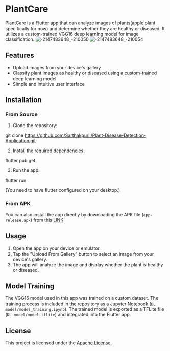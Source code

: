 # PlantCare

PlantCare is a Flutter app that can analyze images of plants(apple plant specifically for now) and determine whether they are healthy or diseased. It utilizes a custom-trained VGG16 deep learning model for image classification.
![-2147483648_-210050](https://github.com/Sarthakpurii/Plant-Disease-Detection-Application/assets/96935483/9b90b99d-9248-46e5-877f-4a9932ef5eae)
![-2147483648_-210054](https://github.com/Sarthakpurii/Plant-Disease-Detection-Application/assets/96935483/68ccd59f-4c85-4ed6-bf1a-f3a58a0c8057)

## Features

- Upload images from your device's gallery
- Classify plant images as healthy or diseased using a custom-trained deep learning model
- Simple and intuitive user interface

## Installation

### From Source

1. Clone the repository:

git clone https://github.com/Sarthakpurii/Plant-Disease-Detection-Application.git


2. Install the required dependencies:

flutter pub get


3. Run the app:

flutter run

(You need to have flutter configured on your desktop.)

### From APK

You can also install the app directly by downloading the APK file (`app-release.apk`) from this [LINK](https://www.dropbox.com/scl/fi/j1uf2pm54tlww40j586sq/app-release.apk?rlkey=yw5gtkqx6zkaqa8p7ia68ycme&st=7ziyf5lf&dl=0)

## Usage

1. Open the app on your device or emulator.
2. Tap the "Upload From Gallery" button to select an image from your device's gallery.
3. The app will analyze the image and display whether the plant is healthy or diseased.

## Model Training

The VGG16 model used in this app was trained on a custom dataset. The training process is included in the repository as a Jupyter Notebook (`DL model/model_training.ipynb`). The trained model is exported as a TFLite file (`DL model/model.tflite`) and integrated into the Flutter app.

## License

This project is licensed under the [Apache License](LICENSE).
